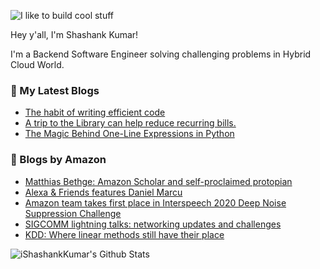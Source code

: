 ![I like to build cool stuff](https://res.cloudinary.com/dt8g3rhcy/image/upload/v1595929574/i_like_to_build_cool_shit._1_nzbwjh.png)

Hey y'all, I'm Shashank Kumar! 

I'm a Backend Software Engineer solving challenging problems in Hybrid Cloud World.

### 📕 My Latest Blogs
<!-- BLOG-POST-LIST:START -->
- [The habit of writing efficient code](https://medium.com/@ishashankkumar/the-habit-of-writing-efficient-code-153b05f04269?source=rss-d24dda280d5f------2)
- [A trip to the Library can help reduce recurring bills.](https://medium.com/swlh/a-trip-to-the-library-can-help-reduce-recurring-bills-23bca495cdf5?source=rss-d24dda280d5f------2)
- [The Magic Behind One-Line Expressions in Python](https://medium.com/swlh/the-magic-behind-one-line-expressions-in-python-816c10180c5c?source=rss-d24dda280d5f------2)
<!-- BLOG-POST-LIST:END -->

### 📕 Blogs by Amazon
<!-- AMAZON-BLOG-POST-LIST:START -->
- [Matthias Bethge: Amazon Scholar and self-proclaimed protopian](https://www.amazon.science/working-at-amazon/matthias-bethge-amazon-scholar-and-self-proclaimed-protopian)
- [Alexa & Friends features Daniel Marcu](https://www.amazon.science/videos-webinars/alexa-friends-features-daniel-marcu)
- [Amazon team takes first place in Interspeech 2020 Deep Noise Suppression Challenge](https://www.amazon.science/blog/amazon-team-takes-first-place-in-interspeech-2020-deep-noise-suppression-challenge)
- [SIGCOMM lightning talks: networking updates and challenges](https://www.amazon.science/videos-webinars/sigcomm-lightning-talks-networking-updates-and-challenges)
- [KDD: Where linear methods still have their place](https://www.amazon.science/blog/kdd-where-linear-methods-still-have-their-place)
<!-- AMAZON-BLOG-POST-LIST:END -->



<img align="center" alt="iShashankKumar's Github Stats" src="https://github-readme-stats.vercel.app/api?username=ishashankkumar&show_icons=true&hide_border=true" />
